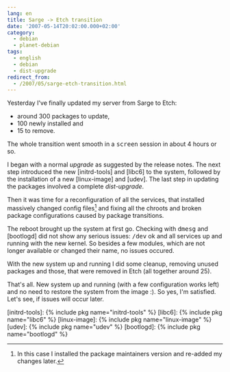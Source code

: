 ```yaml
---
lang: en
title: Sarge -> Etch transition
date: '2007-05-14T20:02:00.000+02:00'
category:
  - debian
  - planet-debian
tags:
  - english
  - debian
  - dist-upgrade
redirect_from:
  - /2007/05/sarge-etch-transition.html
---
```


Yesterday I've finally updated my server from Sarge to Etch:

* around 300 packages to update,
* 100 newly installed and
* 15 to remove.

The whole transition went smooth in a <tt>screen</tt> session in about
4&nbsp;hours or so.

I began with a normal _upgrade_ as suggested by the release notes. The next
step introduced the new [initrd-tools] and [libc6] to the system, followed by
the installation of a new [linux-image] and [udev]. The last step in updating
the packages involved a complete <em>dist-upgrade</em>.

Then it was time for a reconfiguration of all the services, that installed
massively changed config files[^1] and fixing all the chroots and broken
package configurations caused by package transitions.

The reboot brought up the system at first go. Checking with <tt>dmesg</tt> and
[bootlogd] did not show any serious issues: <tt>/dev</tt> ok and all services
up and running with the new kernel. So besides a few modules, which are not
longer available or changed their name, no issues occured.

With the new system up and running I did some cleanup, removing unused packages
and those, that were removed in Etch (all together around 25).

That's all. New system up and running (with a few configuration works left) and
no need to restore the system from the image :). So yes, I'm satisfied. Let's
see, if issues will occur later.

[Sarge]: https://www.debian.org/releases/sarge/
[Etch]: https://www.debian.org/releases/etch/
[release notes]: https://www.debian.org/releases/stable/i386/release-notes/ch-upgrading
[initrd-tools]: {% include pkg name="initrd-tools" %}
[libc6]: {% include pkg name="libc6" %}
[linux-image]: {% include pkg name="linux-image" %}
[udev]: {% include pkg name="udev" %}
[bootlogd]: {% include pkg name="bootlogd" %}

[^1]: In this case I installed the package maintainers version and re-added my changes later.

<!-- vim: set tw=79 ts=2 sw=2 ai si et: -->
